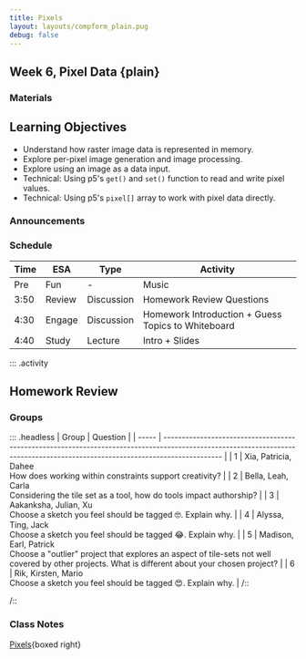 ```yaml
---
title: Pixels
layout: layouts/compform_plain.pug
debug: false
---
```


## Week 6, Pixel Data {plain}

### Materials

## Learning Objectives
- Understand how raster image data is represented in memory.
- Explore per-pixel image generation and image processing.
- Explore using an image as a data input.
- Technical: Using p5's `get()` and `set()` function to read and write pixel values.
- Technical: Using p5's `pixel[]` array to work with pixel data directly.


### Announcements



### Schedule
| Time | ESA    | Type       | Activity                                           |
| ---- | ------ | ---------- | -------------------------------------------------- |
| Pre  | Fun    | -          | Music                                              |
| 3:50 | Review | Discussion | Homework Review Questions                          |
| 4:30 | Engage | Discussion | Homework Introduction + Guess Topics to Whiteboard |
| 4:40 | Study  | Lecture    | Intro + Slides                                     |




::: .activity
## Homework Review


### Groups

::: .headless
| Group | Question                                                                                                                                                                     |
| ----- | ---------------------------------------------------------------------------------------------------------------------------------------------------------------------------- |
| 1     | Xia, Patricia, Dahee <br/>How does working within constraints support creativity?                                                                                            |
| 2     | Bella, Leah, Carla <br/>Considering the tile set as a tool, how do tools impact authorship?                                                                                  |
| 3     | Aakanksha, Julian, Xu <br/>Choose a sketch you feel should be tagged 🤓. Explain why.                                                                                        |
| 4     | Alyssa, Ting, Jack <br/>Choose a sketch you feel should be tagged 😂. Explain why.                                                                                           |
| 5     | Madison, Earl, Patrick <br/>Choose a "outlier" project that explores an aspect of tile-sets not well covered by other projects. What is different about your chosen project? |
| 6     | Rik, Kirsten, Mario <br>Choose a sketch you feel should be tagged 😍. Explain why.                                                                                           |
/::





/::
<!-- Choose a project that presents an interesting direction for further design inquiry. Suggest possible variations on this project. -->


### Class Notes

[Pixels](./index.html){boxed right}


<style> 
    .headless thead {
        display: none;
    }
</style>